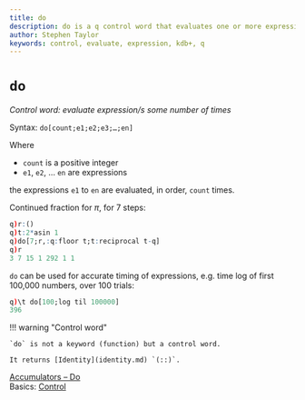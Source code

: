 ```yaml
---
title: do
description: do is a q control word that evaluates one or more expressions a set number of times.
author: Stephen Taylor
keywords: control, evaluate, expression, kdb+, q
---
```

# `do`




_Control word: evaluate expression/s some number of times_

Syntax: `do[count;e1;e2;e3;…;en]`

Where 

-   `count` is a positive integer
-   `e1`, `e2`, … `en` are expressions

the expressions `e1` to `en` are evaluated, in order, `count` times.

Continued fraction for $\pi$, for 7 steps:

```q
q)r:()
q)t:2*asin 1
q)do[7;r,:q:floor t;t:reciprocal t-q]
q)r
3 7 15 1 292 1 1
```

`do` can be used for accurate timing of expressions, e.g. time log of first 100,000 numbers, over 100 trials:

```q
q)\t do[100;log til 100000]
396
```

!!! warning "Control word"

    `do` is not a keyword (function) but a control word.

    It returns [Identity](identity.md) `(::)`.


<i class="far fa-hand-point-right"></i> 
[Accumulators – Do](accumulators.md#do)  
Basics: [Control](../basics/control.md) 

